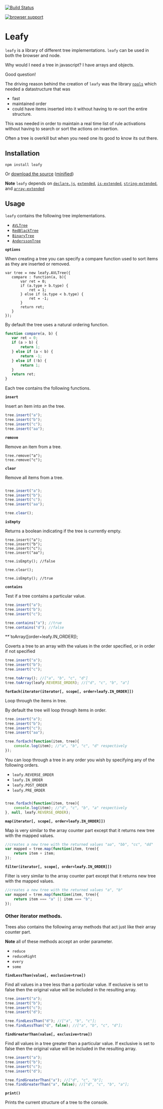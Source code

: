 [![Build Status](https://travis-ci.org/doug-martin/leafy.png?branch=master)](https://travis-ci.org/doug-martin/leafy)

[![browser support](http://ci.testling.com/doug-martin/leafy.png)](http://ci.testling.com/doug-martin/leafy)

# Leafy

`leafy` is a library of different tree implementations. `leafy` can be used in both the browser and node.

Why would I need a tree in javascript? I have arrays and objects.

Good question!

The driving reason behind the creation of `leafy` was the library [`nools`](https://github.com/C2FO/nools) which needed a datastructure that was

 * fast
 * maintained order
 * could have items inserted into it without having to re-sort the entire structure.

This was needed in order to maintain a real time list of rule activations without having to search or sort the actions on insertion.

Often a tree is overkill but when you need one its good to know its out there.

## Installation

```
npm install leafy
```

Or [download the source](https://raw.github.com/doug-martin/leafy/master/index.js) ([minified](https://raw.github.com/doug-martin/leafy/master/leafy.min.js))

**Note** `leafy` depends on [`declare.js`](https://github.com/doug-martin/declare.js), [`extended`](https://github.com/doug-martin/extended), [`is-extended`](https://github.com/doug-martin/is-extended), [`string-extended`](https://github.com/doug-martin/extended), and [`array-extended`](https://github.com/doug-martin/array-extended)


## Usage

`leafy` contains the following tree implementations.

 * [`AVLTree`](http://en.wikipedia.org/wiki/AVL_tree)
 * [`RedBlackTree`](http://en.wikipedia.org/wiki/Red%E2%80%93black_tree)
 * [`BinaryTree`](http://en.wikipedia.org/wiki/Binary_tree)
 * [`AnderssonTree`](http://en.wikipedia.org/wiki/AA_tree)

**`options`**

When creating a tree you can specify a compare function used to sort items as they are inserted or removed.

```javscript
var tree = new leafy.AVLTree({
   compare : function(a, b){
       var ret = 0;
       if (a.type > b.type) {
           ret = 1;
       } else if (a.type < b.type) {
           ret = -1;
       }
       return ret;
   }
});
```

By default the tree uses a natural ordering function.

```javascript
function compare(a, b) {
   var ret = 0;
   if (a > b) {
       return 1;
   } else if (a < b) {
       return -1;
   } else if (!b) {
       return 1;
   }
   return ret;
}
```

Each tree contains the following functions.

**`insert`**

Insert an item into an the tree.

```javascript
tree.insert("a");
tree.insert("b");
tree.insert("c");
tree.insert("aa");
```

**`remove`**

Remove an item from a tree.

```
tree.remove("a");
tree.remove("c");
```

**`clear`**

Remove all items from a tree.

```javascript

tree.insert("a");
tree.insert("b");
tree.insert("c");
tree.insert("aa");

tree.clear();

```

**`isEmpty`**

Returns a boolean indicating if the tree is currently empty.

```
tree.insert("a");
tree.insert("b");
tree.insert("c");
tree.insert("aa");

tree.isEmpty(); //false

tree.clear();

tree.isEmpty(); //true
```

**`contains`**

Test if a tree contains a particular value.

```javascript
tree.insert("a");
tree.insert("b");
tree.insert("c");

tree.contains("a"); //true
tree.contains("d"); //false
```

**`toArray([order=leafy.IN_ORDER]);

Coverts a tree to an array with the values in the order specified, or in order if not specified

```javascript
tree.insert("a");
tree.insert("b");
tree.insert("c");

tree.toArray(); //["a", "b", "c", "d"]
tree.toArray(leafy.REVERSE_ORDER); //["d", "c", "b", "a"]
```

**`forEach(iterator(iterator[, scope[, order=leafy.IN_ORDER]])`**

Loop through the items in tree.

By default the tree will loop through items in order.

```javascript
tree.insert("a");
tree.insert("b");
tree.insert("c");
tree.insert("aa");

tree.forEach(function(item, tree){
    console.log(item); //"a", "b", "c", "d" respectively
});
```

You can loop through a tree in any order you wish by specifying any of the following orders.

* `leafy.REVERSE_ORDER`
* `leafy.IN_ORDER`
* `leafy.POST_ORDER`
* `leafy.PRE_ORDER`

```javascript

tree.forEach(function(item, tree){
    console.log(item); //"d", "c", "b", "a" respectively
}, null, leafy.REVERSE_ORDER);

```


**`map(iterator[, scope[, order=leafy.IN_ORDER]])`**

Map is very similar to the array counter part except that it returns new tree with the mapped values.

```javascript
//creates a new tree with the returned values "aa", "bb", "cc", "dd"
var mapped = tree.map(function(item, tree){
    return item + item;
});

```

**`filter(iterator[, scope[, order=leafy.IN_ORDER]])`**

Filter is very similar to the array counter part except that it returns new tree with the mapped values.

```javascript
//creates a new tree with the returned values "a", "b"
var mapped = tree.map(function(item, tree){
    return item === "a" || item === "b";
});

```

### Other iterator methods.

Trees also contains the following array methods that act just like their array counter part.

**Note** all of these methods accept an order parameter.

* `reduce`
* `reduceRight`
* `every`
* `some`

**`findLessThan(value[, exclusive=true])`**

Find all values in a tree less than a particular value. If exclusive is set to false then the original value will be included in the resulting array.

```javascript
tree.insert("a");
tree.insert("b");
tree.insert("c");
tree.insert("d");

tree.findLessThan("d"); //["a", "b", "c"];
tree.findLessThan("d", false); //["a", "b", "c", "d"];

```

**`findGreaterThan(value[, exclusive=true])`**

Find all values in a tree greater than a particular value. If exclusive is set to false then the original value will be included in the resulting array.

```javascript
tree.insert("a");
tree.insert("b");
tree.insert("c");
tree.insert("d");

tree.findGreaterThan("a"); //["d", "c", "b"];
tree.findGreaterThan("a", false); //["d", "c", "b", "a"];

```

**`print()`**

Prints the current structure of a tree to the console.






